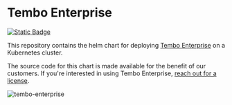 # Tembo Enterprise

[![Static Badge](https://img.shields.io/badge/%40tembo-community?logo=slack&label=slack)](https://join.slack.com/t/tembocommunity/shared_invite/zt-293gc1k0k-3K8z~eKW1SEIfrqEI~5_yw)

This repository contains the helm chart for deploying [Tembo Enterprise](https://tembo.io/docs/product/software/tembo-enterprise/overview)
on a Kubernetes cluster.

The source code for this chart is made available for the benefit of our customers. If you're interested in using Tembo
Enterprise, [reach out for a license](https://calendly.com/ian-tembo).

![tembo-enterprise](https://github.com/tembo-io/tembo-enterprise/assets/8935584/082dd81b-d71a-4dd6-812a-cb51d68618c9)
